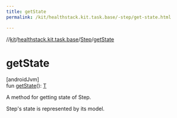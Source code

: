 ```yaml
---
title: getState
permalink: /kit/healthstack.kit.task.base/-step/get-state.html

---
```

//[kit](/kit.html)/[healthstack.kit.task.base](../index.html)/[Step](index.html)/[getState](get-state.html)



# getState



[androidJvm]\
fun [getState](get-state.html)(): [T](index.html)



A method for getting state of Step.



Step's state is represented by its model.




